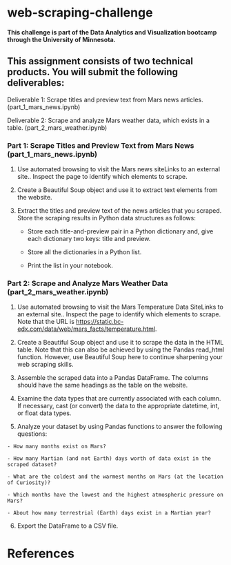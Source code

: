# web-scraping-challenge

#### This challenge is part of the Data Analytics and Visualization bootcamp through the University of Minnesota.

## This assignment consists of two technical products. You will submit the following deliverables:

  Deliverable 1: Scrape titles and preview text from Mars news articles. (part_1_mars_news.ipynb)

  Deliverable 2: Scrape and analyze Mars weather data, which exists in a table. (part_2_mars_weather.ipynb)

### Part 1: Scrape Titles and Preview Text from Mars News (part_1_mars_news.ipynb)

  1. Use automated browsing to visit the Mars news siteLinks to an external site.. Inspect the page to identify which elements to scrape.

  2. Create a Beautiful Soup object and use it to extract text elements from the website.

  3. Extract the titles and preview text of the news articles that you scraped. Store the scraping results in Python data structures as follows:

      - Store each title-and-preview pair in a Python dictionary and, give each dictionary two keys: title and preview. 
  
      - Store all the dictionaries in a Python list.

      - Print the list in your notebook.


### Part 2: Scrape and Analyze Mars Weather Data (part_2_mars_weather.ipynb)

  1. Use automated browsing to visit the Mars Temperature Data SiteLinks to an external site.. Inspect the page to identify which elements to scrape. Note that the URL is https://static.bc-edx.com/data/web/mars_facts/temperature.html.

  2. Create a Beautiful Soup object and use it to scrape the data in the HTML table. Note that this can also be achieved by using the Pandas read_html function. However, use Beautiful Soup here to continue sharpening your web scraping skills.

  3. Assemble the scraped data into a Pandas DataFrame. The columns should have the same headings as the table on the website. 

  4. Examine the data types that are currently associated with each column. If necessary, cast (or convert) the data to the appropriate datetime, int, or float data types.

  5. Analyze your dataset by using Pandas functions to answer the following questions:

    - How many months exist on Mars?
    
    - How many Martian (and not Earth) days worth of data exist in the scraped dataset?
    
    - What are the coldest and the warmest months on Mars (at the location of Curiosity)? 

    - Which months have the lowest and the highest atmospheric pressure on Mars?

    - About how many terrestrial (Earth) days exist in a Martian year?
    
  6. Export the DataFrame to a CSV file.

# References
